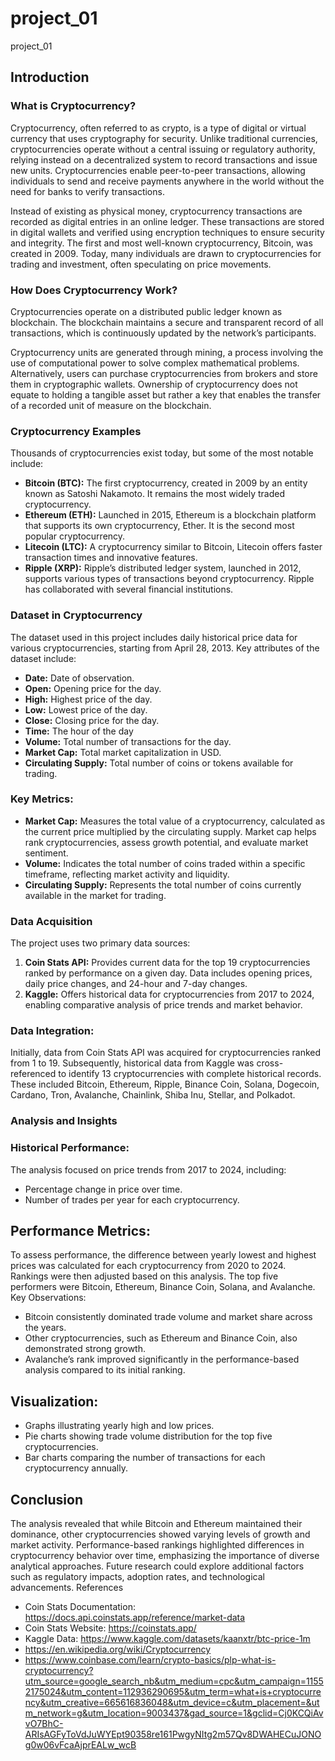 # project_01
project_01
## Introduction

### What is Cryptocurrency?
Cryptocurrency, often referred to as crypto, is a type of digital or virtual currency that uses cryptography for security. Unlike traditional currencies, cryptocurrencies operate without a central issuing or regulatory authority, relying instead on a decentralized system to record transactions and issue new units. Cryptocurrencies enable peer-to-peer transactions, allowing individuals to send and receive payments anywhere in the world without the need for banks to verify transactions.

Instead of existing as physical money, cryptocurrency transactions are recorded as digital entries in an online ledger. These transactions are stored in digital wallets and verified using encryption techniques to ensure security and integrity. The first and most well-known cryptocurrency, Bitcoin, was created in 2009. Today, many individuals are drawn to cryptocurrencies for trading and investment, often speculating on price movements.

### How Does Cryptocurrency Work?
Cryptocurrencies operate on a distributed public ledger known as blockchain. The blockchain maintains a secure and transparent record of all transactions, which is continuously updated by the network’s participants.

Cryptocurrency units are generated through mining, a process involving the use of computational power to solve complex mathematical problems. Alternatively, users can purchase cryptocurrencies from brokers and store them in cryptographic wallets. Ownership of cryptocurrency does not equate to holding a tangible asset but rather a key that enables the transfer of a recorded unit of measure on the blockchain.

### Cryptocurrency Examples

Thousands of cryptocurrencies exist today, but some of the most notable include:

- **Bitcoin (BTC):** The first cryptocurrency, created in 2009 by an entity known as Satoshi Nakamoto. It remains the most widely traded cryptocurrency.
- **Ethereum (ETH):** Launched in 2015, Ethereum is a blockchain platform that supports its own cryptocurrency, Ether. It is the second most popular cryptocurrency.
- **Litecoin (LTC):** A cryptocurrency similar to Bitcoin, Litecoin offers faster transaction times and innovative features.
- **Ripple (XRP):** Ripple’s distributed ledger system, launched in 2012, supports various types of transactions beyond cryptocurrency. Ripple has collaborated with several financial institutions.

### Dataset in Cryptocurrency

The dataset used in this project includes daily historical price data for various cryptocurrencies, starting from April 28, 2013. Key attributes of the dataset include:
- **Date:** Date of observation.
- **Open:** Opening price for the day.
- **High:** Highest price of the day.
- **Low:** Lowest price of the day.
- **Close:** Closing price for the day.
- **Time:** The hour of the day
- **Volume:** Total number of transactions for the day.
- **Market Cap:** Total market capitalization in USD.
- **Circulating Supply:** Total number of coins or tokens available for trading.

### Key Metrics:
- **Market Cap:** Measures the total value of a cryptocurrency, calculated as the current price multiplied by the circulating supply. Market cap helps rank cryptocurrencies, assess growth potential, and evaluate market sentiment.
- **Volume:** Indicates the total number of coins traded within a specific timeframe, reflecting market activity and liquidity.
- **Circulating Supply:** Represents the total number of coins currently available in the market for trading.

### Data Acquisition

The project uses two primary data sources:
1. **Coin Stats API:** Provides current data for the top 19 cryptocurrencies ranked by performance on a given day. Data includes opening prices, daily price changes, and 24-hour and 7-day changes.
2. **Kaggle:** Offers historical data for cryptocurrencies from 2017 to 2024, enabling comparative analysis of price trends and market behavior.

### Data Integration:

Initially, data from Coin Stats API was acquired for cryptocurrencies ranked from 1 to 19. Subsequently, historical data from Kaggle was cross-referenced to identify 13 cryptocurrencies with complete historical records. These included Bitcoin, Ethereum, Ripple, Binance Coin, Solana, Dogecoin, Cardano, Tron, Avalanche, Chainlink, Shiba Inu, Stellar, and Polkadot.

### Analysis and Insights

### Historical Performance:

The analysis focused on price trends from 2017 to 2024, including:
- Percentage change in price over time.
- Number of trades per year for each cryptocurrency.

## Performance Metrics:

To assess performance, the difference between yearly lowest and highest prices was calculated for each cryptocurrency from 2020 to 2024. Rankings were then adjusted based on this analysis. The top five performers were Bitcoin, Ethereum, Binance Coin, Solana, and Avalanche.
Key Observations:
- Bitcoin consistently dominated trade volume and market share across the years.
- Other cryptocurrencies, such as Ethereum and Binance Coin, also demonstrated strong growth.
- Avalanche’s rank improved significantly in the performance-based analysis compared to its initial ranking.

## Visualization:

- Graphs illustrating yearly high and low prices.
- Pie charts showing trade volume distribution for the top five cryptocurrencies.
- Bar charts comparing the number of transactions for each cryptocurrency annually.

## Conclusion

The analysis revealed that while Bitcoin and Ethereum maintained their dominance, other cryptocurrencies showed varying levels of growth and market activity. Performance-based rankings highlighted differences in cryptocurrency behavior over time, emphasizing the importance of diverse analytical approaches. Future research could explore additional factors such as regulatory impacts, adoption rates, and technological advancements.
References
- Coin Stats Documentation: https://docs.api.coinstats.app/reference/market-data
- Coin Stats Website: https://coinstats.app/
- Kaggle Data: https://www.kaggle.com/datasets/kaanxtr/btc-price-1m
- https://en.wikipedia.org/wiki/Cryptocurrency
- https://www.coinbase.com/learn/crypto-basics/plp-what-is-cryptocurrency?utm_source=google_search_nb&utm_medium=cpc&utm_campaign=11552175024&utm_content=112936290695&utm_term=what+is+cryptocurrency&utm_creative=665616836048&utm_device=c&utm_placement=&utm_network=g&utm_location=9003437&gad_source=1&gclid=Cj0KCQiAvvO7BhC-ARIsAGFyToVdJuWYEpt90358re161PwgyNItg2m57Qv8DWAHECuJONOg0w06vFcaAjprEALw_wcB



